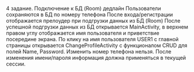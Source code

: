  4 задание. Подключение к БД (Room) дедлайн 
Пользователи сохраняются в БД по номеру телефона
После входа/регистрации отображается прелоудер при подгрузки данных из БД (Room)
После успешной подгрузки данных из БД открывается MainActivity, в верхнем правом углу отображается имя пользователя и приветствие посередине экрана.
По клику на имя пользователя USER1 с главной страницы открывается ChangeProfileActivity с функционалом CRUD для полей Name, Password. Изменить номер телефона нельзя.
После изменения имени/пароля информация должна применяться в текущей сессии.
